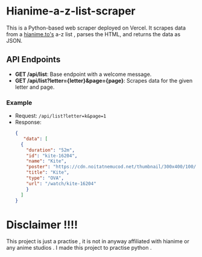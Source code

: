 # Hianime-a-z-list-scraper

This is a Python-based web scraper deployed on Vercel. It scrapes data from a [hianime.to's](https://hianime.to) a-z list ,  parses the HTML, and returns the data as JSON.

## API Endpoints

- **GET /api/list**: Base endpoint with a welcome message.
- **GET /api/list?letter={letter}&page={page}**: Scrapes data for the given letter and page.

### Example
- Request: `/api/list?letter=k&page=1`
- Response:
  ```json
  {
     "data": [
    {
      "duration": "52m",
      "id": "kite-16204",
      "name": "Kite",
      "poster": "https://cdn.noitatnemucod.net/thumbnail/300x400/100/746d993e054e200c4e3148dd90df225c.jpg",
      "title": "Kite",
      "type": "OVA",
      "url": "/watch/kite-16204"
      }
    ]
  }
# Disclaimer !!!!

This project is just a practise , it is not in anyway affiliated with hianime or any anime studios . I made this project to practise python . 

